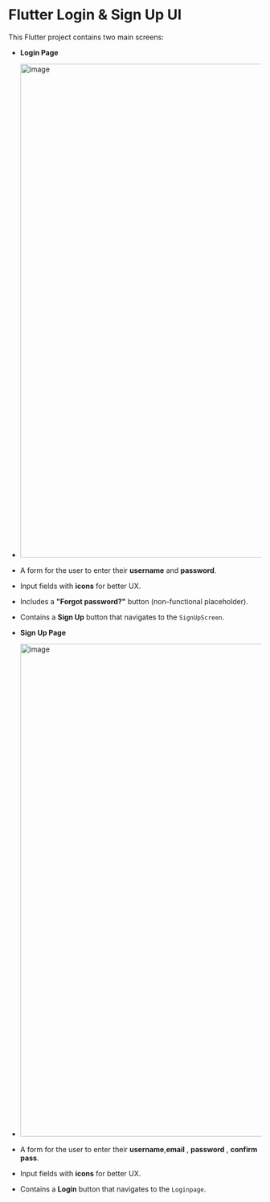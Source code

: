 # Flutter Login & Sign Up UI

This Flutter project contains two main screens:

- **Login Page**
- <img width="547" height="983" alt="image" src="https://github.com/user-attachments/assets/b4c3cb89-826f-45c6-8a29-96d76f9521e4" />
- A form for the user to enter their **username** and **password**.
- Input fields with  **icons** for better UX.
- Includes a **"Forgot password?"** button (non-functional placeholder).
- Contains a **Sign Up** button that navigates to the `SignUpScreen`.

- **Sign Up Page**
- <img width="555" height="981" alt="image" src="https://github.com/user-attachments/assets/f3ffd51c-0b05-4a03-bf76-8a18d0eca95b" />
- A form for the user to enter their **username**,**email** , **password** , **confirm pass**.
- Input fields with  **icons** for better UX.
- Contains a **Login** button that navigates to the `Loginpage`.
